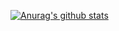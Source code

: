 [![Anurag's github stats](https://github-readme-stats.vercel.app/api?username=liangyuetian)](https://github.com/anuraghazra/github-readme-stats)
